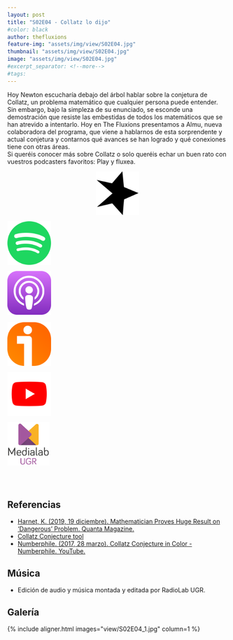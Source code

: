 ```yaml
---
layout: post
title: "S02E04 - Collatz lo dijo"
#color: black
author: thefluxions
feature-img: "assets/img/view/S02E04.jpg"
thumbnail: "assets/img/view/S02E04.jpg"
image: "assets/img/view/S02E04.jpg"
#excerpt_separator: <!--more-->
#tags: 
---
```


Hoy Newton escucharía debajo del árbol hablar sobre la conjetura de Collatz, un problema matemático que cualquier persona puede entender. Sin embargo, bajo la simpleza de su enunciado, se esconde una demostración que resiste las embestidas de todos los matemáticos que se han atrevido a intentarlo. Hoy en The Fluxions presentamos a Almu, nueva colaboradora del programa, que viene a hablarnos de esta sorprendente y actual conjetura y contarnos qué avances se han logrado y qué conexiones tiene con otras áreas.
<br>Si queréis conocer más sobre Collatz o solo queréis echar un buen rato con vuestros podcasters favoritos: Play y fluxea.
<br>
<p align="center">
<a href="https://www.spreaker.com/user/radiolabugr/the-fluxions-204" target="_blank"><img src="https://raw.githubusercontent.com/thefluxions/thefluxions.github.io/master/assets/img/archive/spreaker-logo.png" height="100" align="center"></a>

<a href="https://open.spotify.com/episode/6mpyHycYq6iA43mkXn0lIa?si=VJFt0UMyTXSnJAZHrDYqDA" target="_blank"><img src="https://raw.githubusercontent.com/thefluxions/thefluxions.github.io/master/assets/img/archive/spotify-logo.png" height="100" align="center"></a>

<a href="https://podcasts.apple.com/es/podcast/2x04-collatz-lo-dijo/id1492409246?i=1000466854040" target="_blank"><img src="https://raw.githubusercontent.com/thefluxions/thefluxions.github.io/master/assets/img/archive/apple-logo.png" height="100" align="center"></a>
<br><br>
<a href="https://www.ivoox.com/2x04-collatz-lo-dijo-audios-mp3_rf_48282919_1.html" target="_blank"><img src="https://raw.githubusercontent.com/thefluxions/thefluxions.github.io/master/assets/img/archive/ivoox-logo.png" height="100" align="center"></a>

<a href="" target="_blank"><img src="https://raw.githubusercontent.com/thefluxions/thefluxions.github.io/master/assets/img/archive/youtube-logo.png" height="100" align="center"></a>

<a href="https://medialab.ugr.es/noticias/collatz-lo-dijo-the-fluxions/" target="_blank"><img src="https://raw.githubusercontent.com/thefluxions/thefluxions.github.io/master/assets/img/archive/medialab-logo.png" height="100" align="center"></a>
</p>
<br><br>

## Referencias

* [Harnet, K. (2019, 19 diciembre). Mathematician Proves Huge Result on ‘Dangerous’ Problem. Quanta Magazine.](https://www.quantamagazine.org/mathematician-terence-tao-and-the-collatz-conjecture-20191211/)
* [Collatz Conjecture tool](https://www.dcode.fr/collatz-conjecture)
* [Numberphile. (2017, 28 marzo). Collatz Conjecture in Color - Numberphile. YouTube.](https://www.youtube.com/watch?v=LqKpkdRRLZw)

## Música

* Edición de audio y música montada y editada por RadioLab UGR.

## Galería

{% include aligner.html images="view/S02E04_1.jpg" column=1 %}